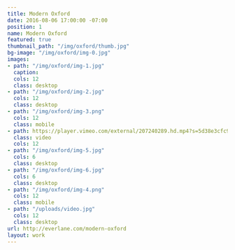 ```yaml
---
title: Modern Oxford
date: 2016-08-06 17:00:00 -07:00
position: 1
name: Modern Oxford
featured: true
thumbnail_path: "/img/oxford/thumb.jpg"
bg-image: "/img/oxford/img-0.jpg"
images:
- path: "/img/oxford/img-1.jpg"
  caption: 
  cols: 12
  class: desktop
- path: "/img/oxford/img-2.jpg"
  cols: 12
  class: desktop
- path: "/img/oxford/img-3.png"
  cols: 12
  class: mobile
- path: https://player.vimeo.com/external/207240289.hd.mp4?s=5d38e3cfc988a2286b40fa2244279af3682d9aa0&profile_id=174
  class: video
  cols: 12
- path: "/img/oxford/img-5.jpg"
  cols: 6
  class: desktop
- path: "/img/oxford/img-6.jpg"
  cols: 6
  class: desktop
- path: "/img/oxford/img-4.png"
  cols: 12
  class: mobile
- path: "/uploads/video.jpg"
  cols: 12
  class: desktop
url: http://everlane.com/modern-oxford
layout: work
---
```



